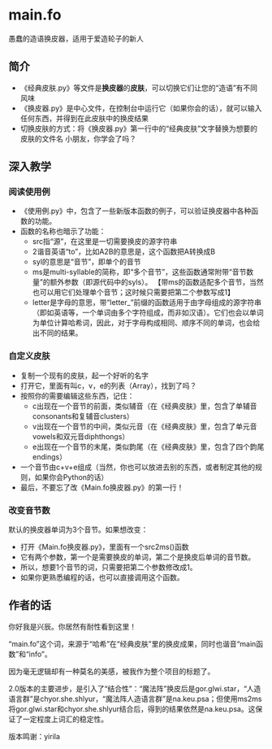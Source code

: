# main.fo
愚蠢的造语换皮器，适用于爱造轮子的新人

## 简介
* 《经典皮肤.py》等文件是**换皮器**的**皮肤**，可以切换它们让您的“造语”有不同风味
* 《换皮器.py》是中心文件，在控制台中运行它（如果你会的话），就可以输入任何东西，并得到在此皮肤中的换皮结果
* 切换皮肤的方式：将《换皮器.py》第一行中的“经典皮肤”文字替换为想要的皮肤的文件名
小朋友，你学会了吗？

## 深入教学
### 阅读使用例
* 《使用例.py》中，包含了一些新版本函数的例子，可以验证换皮器中各种函数的功能。
* 函数的名称也暗示了功能：
  * src指“源”，在这里是一切需要换皮的源字符串
  * 2谐音英语“to”，比如A2B的意思是，这个函数把A转换成B
  * syl的意思是“音节”，即单个的音节
  * ms是multi-syllable的简称，即“多个音节”，这些函数通常附带“音节数量”的额外参数（即源代码中的syls）。
  【带ms的函数适配多个音节，当然也可以用它们处理单个音节；这时候只需要把第二个参数写成1】
  * letter是字母的意思，带“letter_”前缀的函数适用于由字母组成的源字符串（即如英语等，一个单词由多个字符组成，而非如汉语）。它们也会以单词为单位计算哈希词，因此，对于字母构成相同、顺序不同的单词，也会给出不同的结果。

### 自定义皮肤
* 复制一个现有的皮肤，起一个好听的名字
* 打开它，里面有叫c，v，e的列表（Array），找到了吗？
* 按照你的需要编辑这些东西，记住：
  * c出现在一个音节的前面，类似辅音（在《经典皮肤》里，包含了单辅音consonants和复辅音clusters）
  * v出现在一个音节的中间，类似元音（在《经典皮肤》里，包含了单元音vowels和双元音diphthongs）
  * e出现在一个音节的末尾，类似韵尾（在《经典皮肤》里，包含了四个韵尾endings）
* 一个音节由c+v+e组成（当然，你也可以放进去别的东西，或者制定其他的规则，如果你会Python的话）
* 最后，不要忘了改《Main.fo换皮器.py》的第一行！

### 改变音节数
默认的换皮器单词为3个音节。如果想改变：
* 打开《Main.fo换皮器.py》，里面有一个src2ms()函数
* 它有两个参数，第一个是需要换皮的单词，第二个是换皮后单词的音节数。
* 所以，想要1个音节的词，只需要把第二个参数修改成1。
* 如果你更熟悉编程的话，也可以直接调用这个函数。

## 作者的话
你好我是兴辰。你居然有耐性看到这里！

“main.fo”这个词，来源于“哈希”在“经典皮肤”里的换皮成果，同时也谐音“main函数”和“info”。

因为毫无逻辑却有一种莫名的美感，被我作为整个项目的标题了。

2.0版本的主要进步，是引入了“结合性”：“魔法阵”换皮后是gor.glwi.star，“人造语言群”是chyor.she.shlyur，“魔法阵人造语言群”是na.keu.psa；但使用ms2ms将gor.glwi.star和chyor.she.shlyur结合后，得到的结果依然是na.keu.psa。这保证了一定程度上词汇的稳定性。

版本鸣谢：yirila
